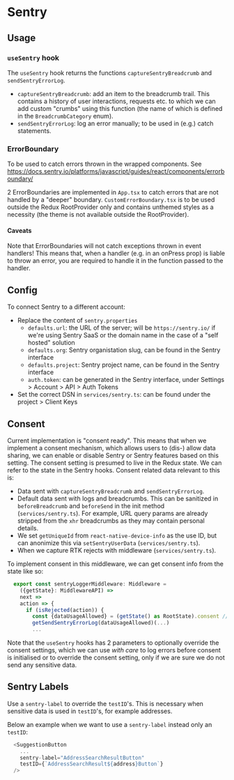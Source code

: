 # Sentry

## Usage

### `useSentry` hook

The `useSentry` hook returns the functions `captureSentryBreadcrumb` and `sendSentryErrorLog`.

- `captureSentryBreadcrumb`: add an item to the breadcrumb trail. This contains a history of user interactions, requests etc. to which we can add custom "crumbs" using this function (the name of which is defined in the `BreadcrumbCategory` enum).
- `sendSentryErrorLog`: log an error manually; to be used in (e.g.) catch statements.

### ErrorBoundary

To be used to catch errors thrown in the wrapped components. See https://docs.sentry.io/platforms/javascript/guides/react/components/errorboundary/

2 ErrorBoundaries are implemented in `App.tsx` to catch errors that are not handled by a "deeper" boundary. `CustomErrorBoundary.tsx` is to be used outside the Redux RootProvider only and contains unthemed styles as a necessity (the theme is not available outside the RootProvider).

#### Caveats

Note that ErrorBoundaries will not catch exceptions thrown in event handlers! This means that, when a handler (e.g. in an onPress prop) is liable to throw an error, you are required to handle it in the function passed to the handler.

## Config

To connect Sentry to a different account:

- Replace the content of `sentry.properties`
  - `defaults.url`: the URL of the server; will be `https://sentry.io/` if we're using Sentry SaaS or the domain name in the case of a "self hosted" solution
  - `defaults.org`: Sentry organistation slug, can be found in the Sentry interface
  - `defaults.project`: Sentry project name, can be found in the Sentry interface
  - `auth.token`: can be generated in the Sentry interface, under Settings > Account > API > Auth Tokens
- Set the correct DSN in `services/sentry.ts`: can be found under the project > Client Keys

## Consent

Current implementation is "consent ready". This means that when we implement a consent mechanism, which allows users to (dis-) allow data sharing, we can enable or disable Sentry or Sentry features based on this setting. The consent setting is presumed to live in the Redux state. We can refer to the state in the Sentry hooks. Consent related data relevant to this is:

- Data sent with `captureSentryBreadcrumb` and `sendSentryErrorLog`.
- Default data sent with logs and breadcrumbs. This can be sanitized in `beforeBreadcrumb` and `beforeSend` in the init method (`services/sentry.ts`). For example, URL query params are already stripped from the `xhr` breadcrumbs as they may contain personal details.
- We set `getUniqueId` from `react-native-device-info` as the use ID, but can anonimize this via `setSentryUserData` (`services/sentry.ts`).
- When we capture RTK rejects with middleware (`services/sentry.ts`).

To implement consent in this middleware, we can get consent info from the state like so:

```js
  export const sentryLoggerMiddleware: Middleware =
    ({getState}: MiddlewareAPI) =>
    next =>
    action => {
      if (isRejected(action)) {
        const {dataUsageAllowed} = (getState() as RootState).consent // for example
        getSendSentryErrorLog(dataUsageAllowed)(...)
        ...
```

Note that the `useSentry` hooks has 2 parameters to optionally override the consent settings, which we can use _with care_ to log errors before consent is initialised or to override the consent setting, only if we are sure we do not send any sensitive data.

## Sentry Labels

Use a `sentry-label` to override the `testID`'s. This is necessary when sensitive data is used in `testID`'s, for example addresses.

Below an example when we want to use a `sentry-label` instead only an `testID`:

```js
  <SuggestionButton
    ...
    sentry-label="AddressSearchResultButton"
    testID={`AddressSearchResult${address}Button`}
  />
```
